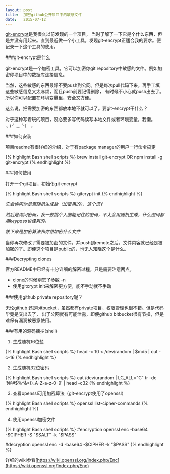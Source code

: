 ```yaml
---
layout: post
title:  加密github公开项目中的敏感文件
date:   2015-07-12
---
```


[git-encrypt](https://github.com/shadowhand/git-encrypt)是我很久以前发现的一个项目，
当时了解了一下它是个什么东西，但是并没有用起来。直到最近做一个小工具，发现git-encrypt正适合我的要求。便记录一下这个工具的使用。

###git-encrypt是什么

git-encrypt是一个加密工具，它可以加密你git repository中敏感的文件。例如加密你项目中的数据库连接信息。

当然，这些敏感的东西最好不要push到公网。但是每次pull代码下来，再手工填这些敏感信息又太麻烦，而且push前要记得删除，
有时候不小心就push出去了。所以你可以配置在环境变量里，安全又方便。

这么说，把需要加密的东西都放本地不就可以了。要git-encrypt干什么？

对于这种写着玩的项目，没必要多写代码读写本地文件或者环境变量，我懒。╮(╯﹏╰）╭

###如何安装

项目readme有很详细的介绍，对于有package manager的用户一行命令搞定

{% highlight Bash shell scripts %}
brew install git-encrypt
OR
npm install -g git-encrypt
{% endhighlight %}

###如何使用

打开一个git项目，初始化git encrypt

{% highlight Bash shell scripts %}
gitcrypt init
{% endhighlight %}

_它会询问你是否随机生成盐（加密用的），这个选Y_

_然后是询问密码，我一般挑个人脑能记住的密码，不太会用随机生成，什么密码都用keypass也怪累的。_

_接下来是加密算法和你想加密什么文件_

当你再次修改了需要被加密的文件，并push到remote之后，文件内容就已经是被加密的了。即便这个项目是public的，也无人知晓这个是什么。

###Decrypting clones

官方README中已经有十分详细的解密过程，只是需要注意两点。

* clone的时候别忘了参数 -n
* 使用gitcrypt init来解密更方便，能不手动就不手动

###使用github private repository呢？

无论github 还是bitbucket，虽然都有private项目，权限管理也很不错。但是代码毕竟是交出去了，
出了公网就有可能泄露，即便github bitbucket很有节操，但是难保有漏洞被恶意使用。

###有用的源码摘抄(shell)

1. 生成随机16位盐

{% highlight Bash shell scripts %}
head -c 10 < /dev/random | $md5 | cut -c-16
{% endhighlight %}

2. 生成随机32位密码

{% highlight Bash shell scripts %}
cat /dev/urandom | LC_ALL="C" tr -dc '!@#$%^&*()_A-Z-a-z-0-9' | head -c32
{% endhighlight %}

3. 查看openssl可用加密算法（git-encrypt使用了openssl）

{% highlight Bash shell scripts %}
openssl list-cipher-commands
{% endhighlight %}

4. 使用openssl加密文件

{% highlight Bash shell scripts %}
#encryption
openssl enc -base64 -$CIPHER -S "$SALT" -k "$PASS"

#decryption
openssl enc -d -base64 -$CIPHER -k "$PASS"
{% endhighlight %}

详细的wiki参看[https://wiki.openssl.org/index.php/Enc](https://wiki.openssl.org/index.php/Enc)
